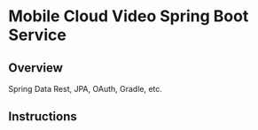 # Mobile Cloud Video Spring Boot Service

## Overview
Spring Data Rest, JPA, OAuth, Gradle, etc.

## Instructions




